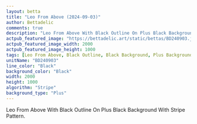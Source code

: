 ```yaml
---
layout: betta
title: "Leo From Above (2024-09-03)"
author: Bettadelic
comments: true
description: "Leo From Above With Black Outline On Plus Black Background With Stripe Pattern."
actpub_featured_image: "https://bettadelic.art/static/bettas/BD240903.jpg"
actpub_featured_image_width: 2000
actpub_featured_image_height: 1000
tags: [Leo From Above, Black Outline, Black Background, Plus Background Pattern, Stripe Pattern, September 2024]
unitName: "BD240903"
line_color: "Black"
background_color: "Black"
width: 2000
height: 1000
algorithm: "Stripe"
background_type: "Plus"
---
```


Leo From Above With Black Outline On Plus Black Background With Stripe Pattern.
